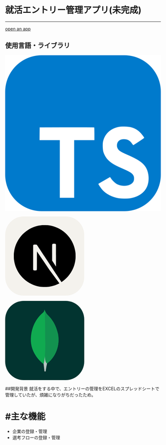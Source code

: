 # 就活エントリー管理アプリ(未完成)
***
[open an app](https://shuukatu-app.vercel.app)


## 使用言語・ライブラリ
![image](https://raw.githubusercontent.com/tandpfun/skill-icons/refs/heads/main/icons/TypeScript.svg)
<!-- next.js -->
<svg xmlns="http://www.w3.org/2000/svg" width="256" height="256" fill="none" viewBox="0 0 256 256"><rect width="256" height="256" fill="#F4F2ED" rx="60"/><path fill="#000" d="M121.451 28.0537C121.021 28.0928 119.652 28.2297 118.42 28.3274C90.0137 30.8885 63.4057 46.216 46.5533 69.7742C37.1691 82.8729 31.1672 97.7312 28.8993 113.469C28.0978 118.963 28 120.586 28 128.034C28 135.483 28.0978 137.106 28.8993 142.599C34.3343 180.155 61.0596 211.71 97.306 223.401C103.797 225.493 110.639 226.92 118.42 227.78C121.451 228.112 134.549 228.112 137.58 227.78C151.011 226.294 162.389 222.971 173.611 217.242C175.331 216.363 175.664 216.128 175.429 215.933C175.273 215.815 167.941 205.981 159.144 194.095L143.152 172.492L123.112 142.834C112.086 126.529 103.015 113.195 102.936 113.195C102.858 113.176 102.78 126.353 102.741 142.443C102.682 170.615 102.663 171.749 102.311 172.413C101.803 173.371 101.412 173.762 100.59 174.193C99.9648 174.505 99.4174 174.564 96.4653 174.564H93.0831L92.1838 173.997C91.5973 173.626 91.1672 173.137 90.8739 172.57L90.4633 171.69L90.5024 132.492L90.5611 93.2737L91.1672 92.5112C91.48 92.1007 92.1447 91.5728 92.6139 91.3186C93.4154 90.9276 93.7283 90.8885 97.1105 90.8885C101.099 90.8885 101.763 91.0449 102.8 92.1789C103.093 92.4917 113.943 108.836 126.925 128.523C139.906 148.21 157.658 175.092 166.377 188.288L182.213 212.277L183.015 211.749C190.111 207.135 197.619 200.566 203.562 193.723C216.211 179.197 224.364 161.485 227.101 142.599C227.902 137.106 228 135.483 228 128.034C228 120.586 227.902 118.963 227.101 113.469C221.666 75.913 194.94 44.3587 158.694 32.6676C152.301 30.5953 145.498 29.1681 137.873 28.3079C135.996 28.1124 123.073 27.8973 121.451 28.0537ZM162.389 88.5425C163.327 89.0117 164.09 89.911 164.364 90.8494C164.52 91.3577 164.559 102.228 164.52 126.724L164.461 161.876L158.264 152.374L152.047 142.873V117.321C152.047 100.801 152.125 91.5141 152.242 91.0645C152.555 89.9697 153.239 89.1095 154.178 88.6011C154.979 88.1906 155.273 88.1515 158.342 88.1515C161.236 88.1515 161.744 88.1906 162.389 88.5425Z"/></svg>
<!-- mongo -->
<svg xmlns="http://www.w3.org/2000/svg" width="256" height="256" fill="none" viewBox="0 0 256 256"><rect width="256" height="256" fill="#023430" rx="60"/><path fill="#10AA50" d="M171.173 107.591C160.636 61.1097 138.676 48.7357 133.074 39.9886C130.764 36.1353 128.717 32.1299 126.949 28C126.653 32.1292 126.109 34.7307 122.599 37.862C115.552 44.1454 85.6217 68.5354 83.1028 121.348C80.756 170.59 119.303 200.953 124.395 204.092C128.311 206.019 133.08 204.133 135.407 202.364C153.988 189.612 179.376 155.614 171.193 107.591"/><path fill="#B8C4C2" d="M128.545 177.871C127.575 190.059 126.88 197.141 124.416 204.106C124.416 204.106 126.033 215.709 127.169 228H131.188C132.147 219.345 133.61 210.753 135.572 202.268C130.369 199.708 128.745 188.566 128.545 177.871Z"/><path fill="#12924F" d="M135.565 202.275C130.307 199.846 128.786 188.469 128.552 177.871C129.852 160.388 130.231 142.849 129.688 125.326C129.412 116.132 129.818 40.1676 127.423 29.0461C129.062 32.8129 130.949 36.4662 133.074 39.9818C138.676 48.7358 160.643 61.1097 171.173 107.591C179.376 155.532 154.126 189.44 135.565 202.275Z"/></svg>

##開発背景
就活をする中で、エントリーの管理をEXCELのスプレッドシートで管理していたが、煩雑になりがちだったため。


# #主な機能
* 企業の登録・管理
* 選考フローの登録・管理

